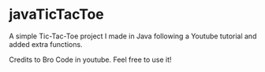 # javaTicTacToe
A simple Tic-Tac-Toe project I made in Java following a Youtube tutorial and added extra functions.

Credits to Bro Code in youtube.
Feel free to use it!

